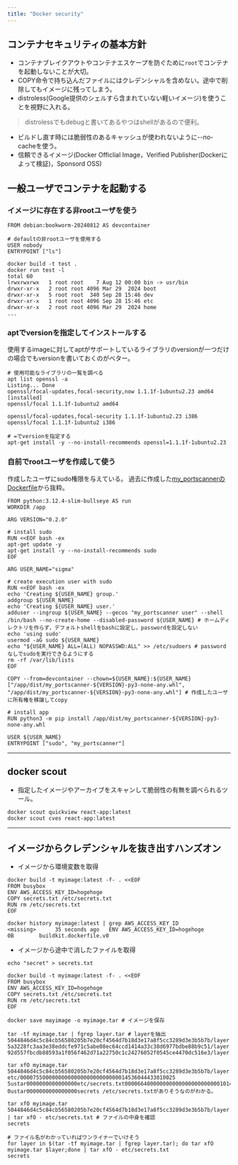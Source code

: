```yaml
---
title: "Docker security"
---
```


## コンテナセキュリティの基本方針

- コンテナブレイクアウトやコンテナエスケープを防ぐために`root`でコンテナを起動しないことが大切。
- COPY命令で持ち込んだファイルにはクレデンシャルを含めない。途中で削除してもイメージに残ってしまう。
- distroless(Google提供のシェルすら含まれていない軽いイメージ)を使うことを視野に入れる。

> distrolessでもdebugと書いてあるやつはshellがあるので便利。

- ビルドし直す時には脆弱性のあるキャッシュが使われないように--no-cacheを使う。
- 信頼できるイメージ(Docker Officlial Image，Verified Publisher(Dockerによって検証)，Sponsord OSS)

## 一般ユーザでコンテナを起動する

### イメージに存在する非rootユーザを使う

```shell
FROM debian:bookworm-20240812 AS devcontainer

# defaultの非rootユーザを使用する
USER nobody
ENTRYPOINT ["ls"]
```

```shell
docker build -t test .
docker run test -l
total 60
lrwxrwxrwx   1 root root    7 Aug 12 00:00 bin -> usr/bin
drwxr-xr-x   2 root root 4096 Mar 29  2024 boot
drwxr-xr-x   5 root root  340 Sep 28 15:46 dev
drwxr-xr-x   1 root root 4096 Sep 28 15:46 etc
drwxr-xr-x   2 root root 4096 Mar 29  2024 home
...
```

### aptでversionを指定してインストールする

使用するimageに対してaptがサポートしているライブラリのversionが一つだけの場合でもversionを書いておくのがベター。

```shell
# 使用可能なライブラリの一覧を調べる
apt list openssl -a
Listing... Done
openssl/focal-updates,focal-security,now 1.1.1f-1ubuntu2.23 amd64 [installed]
openssl/focal 1.1.1f-1ubuntu2 amd64

openssl/focal-updates,focal-security 1.1.1f-1ubuntu2.23 i386
openssl/focal 1.1.1f-1ubuntu2 i386

# =でversionを指定する
apt-get install -y --no-install-recommends openssl=1.1.1f-1ubuntu2.23
```

### 自前でrootユーザを作成して使う

作成したユーザにsudo権限を与えている。
過去に作成した[my_portscannerのDockerfile](https://github.com/RyosukeDTomita/my_portscanner/blob/main/Dockerfile)から抜粋。

```
FROM python:3.12.4-slim-bullseye AS run
WORKDIR /app

ARG VERSION="0.2.0"

# install sudo
RUN <<EOF bash -ex
apt-get update -y
apt-get install -y --no-install-recommends sudo
EOF

ARG USER_NAME="sigma"

# create execution user with sudo
RUN <<EOF bash -ex
echo 'Creating ${USER_NAME} group.'
addgroup ${USER_NAME}
echo 'Creating ${USER_NAME} user.'
adduser --ingroup ${USER_NAME} --gecos "my_portscanner user" --shell /bin/bash --no-create-home --disabled-password ${USER_NAME} # ホームディレクトリを作らず，デフォルトshellをbashに設定し，passwordを設定しない
echo 'using sudo'
usermod -aG sudo ${USER_NAME}
echo "${USER_NAME} ALL=(ALL) NOPASSWD:ALL" >> /etc/sudoers # passwordなしでsudoを実行できるようにする
rm -rf /var/lib/lists
EOF

COPY --from=devcontainer --chown=${USER_NAME}:${USER_NAME} ["/app/dist/my_portscanner-${VERSION}-py3-none-any.whl", "/app/dist/my_portscanner-${VERSION}-py3-none-any.whl"] # 作成したユーザに所有権を移譲してcopy

# install app
RUN python3 -m pip install /app/dist/my_portscanner-${VERSION}-py3-none-any.whl

USER ${USER_NAME}
ENTRYPOINT ["sudo", "my_portscanner"]
```

---

## docker scout

- 指定したイメージやアーカイブをスキャンして脆弱性の有無を調べられるツール。

```shell
docker scout quickview react-app:latest
docker scout cves react-app:latest
```

---

## イメージからクレデンシャルを抜き出すハンズオン

- イメージから環境変数を取得

```shell
docker build -t myimage:latest -f- . <<EOF
FROM busybox
ENV AWS_ACCESS_KEY_ID=hogehoge
COPY secrets.txt /etc/secrets.txt
RUN rm /etc/secrets.txt
EOF

docker history myimage:latest | grep AWS_ACCESS_KEY_ID
<missing>      35 seconds ago   ENV AWS_ACCESS_KEY_ID=hogehoge                  0B        buildkit.dockerfile.v0
```

- イメージから途中で消したファイルを取得

```shell
echo "secret" > secrets.txt

docker build -t myimage:latest -f- . <<EOF
FROM busybox
ENV AWS_ACCESS_KEY_ID=hogehoge
COPY secrets.txt /etc/secrets.txt
RUN rm /etc/secrets.txt
EOF

docker save mayimage -o myimage.tar # イメージを保存

tar -tf myimage.tar | fgrep layer.tar # layerを抽出
5044846d4c5c84cb56580205b7e20cf4564d7b18d3e17a8f5cc3289d3e3b5b7b/layer.tar
5a3228fc3aa3e38eddcfe971c5abe08ec64ccd1414a33c38d6977bdbe88b9c51/layer.tar
92d557fbcdb88593a1f056f462d71a22750c1c24276052f0545ce4470dc516e3/layer.tar

tar xfO myimage.tar 5044846d4c5c84cb56580205b7e20cf4564d7b18d3e17a8f5cc3289d3e3b5b7b/layer.tar
etc/0000755000000000000000000000000014536044433010025 5ustar0000000000000000etc/secrets.txt0000664000000000000000000000001014536043242012224 0ustar0000000000000000secrets /etc/secrets.txtがありそうなのがわかる。

tar xfO myimage.tar 5044846d4c5c84cb56580205b7e20cf4564d7b18d3e17a8f5cc3289d3e3b5b7b/layer.tar | tar xfO - etc/secrets.txt # ファイルの中身を確認
secrets
```

```shell
# ファイル名がわかっていればワンライナーでいけそう
for layer in $(tar -tf myimage.tar | fgrep layer.tar); do tar xfO myimage.tar $layer;done | tar xfO - etc/secrets.txt
secrets
```
